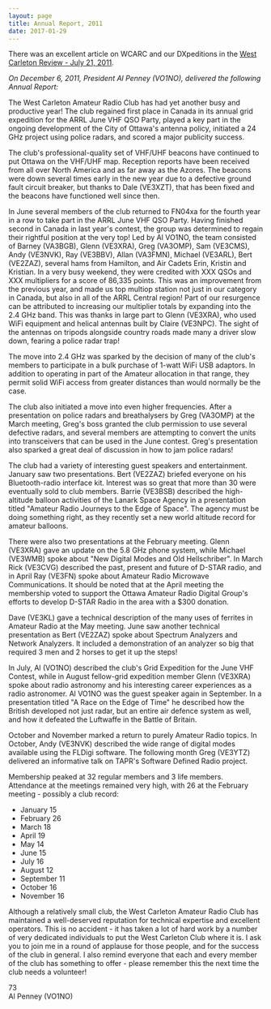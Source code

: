 ```yaml
---
layout: page
title: Annual Report, 2011
date: 2017-01-29
---
```


There was an excellent article on WCARC and our DXpeditions in the [West Carleton Review - July 21, 2011](news/press1.html).

*On December 6, 2011, President Al Penney (VO1NO), delivered the following Annual Report:*

The West Carleton Amateur Radio Club has had yet another busy and productive year!  The club regained first place in Canada in its annual grid expedition for the
ARRL June VHF QSO Party, played a key part in the ongoing development of the City of Ottawa's antenna policy, initiated a 24 GHz project using police radars, and scored a
major publicity success.

The club's professional-quality set of VHF/UHF beacons have continued to put Ottawa on the VHF/UHF map.  Reception reports have been received from all over North
America and as far away as the Azores.  The beacons were down several times early in the new year due to a defective ground fault circuit breaker, but thanks to Dale (VE3XZT),
that has been fixed and the beacons have functioned well since then.

In June several members of the club returned to FN04xa for the fourth year in a row to take part in the ARRL June VHF QSO Party.  Having finished second in Canada
in last year's contest, the group was determined to regain their rightful position at the very top!  Led by Al VO1NO, the team consisted of Barney (VA3BGB), Glenn (VE3XRA), Greg
(VA3OMP), Sam (VE3CMS), Andy (VE3NVK), Ray (VE3BBV), Allan (VA3FMN), Michael (VE3ARL), Bert (VE2ZAZ), several hams from Hamilton, and Air Cadets Erin, Kristin and Kristian.  In a very busy
weekend, they were credited with XXX QSOs and XXX multipliers for a score of 86,335 points.  This was an improvement from the previous year, and made us top multiop station
not just in our category in Canada, but also in all of the ARRL Central region!  Part of our resurgence can be attributed to increasing our multiplier totals by expanding into
the 2.4 GHz band.  This was thanks in large part to Glenn (VE3XRA), who used WiFi equipment and helical antennas built by Claire (VE3NPC).  The sight of the antennas on tripods
alongside country roads made many a driver slow down, fearing a police radar trap!

The move into 2.4 GHz was sparked by the decision of many of the club's members to participate in a bulk purchase of 1-watt WiFi USB adaptors.  In addition to operating
in part of the Amateur allocation in that range, they permit solid WiFi access from greater distances than would normally be the case.

The club also initiated a move into even higher frequencies.  After a presentation on police radars and breathalysers by Greg (VA3OMP) at the March meeting, Greg's
boss granted the club permission to use several defective radars, and several members are attempting to convert the units into transceivers that can be used in the June
contest.  Greg's presentation also sparked a great deal of discussion in how to jam police radars!

The club had a variety of interesting guest speakers and entertainment.  January saw two presentations.  Bert (VE2ZAZ) briefed everyone on his Bluetooth-radio
interface kit.  Interest was so great that more than 30 were eventually sold to club members.  Barrie (VE3BSB) described the high-altitude balloon activities of the Lanark
Space Agency in a presentation titled "Amateur Radio Journeys to the Edge of Space".  The agency must be doing something right, as they recently set a new world altitude
record for amateur balloons.

There were also two presentations at the February meeting.  Glenn (VE3XRA) gave an update on the 5.8 GHz phone system, while Michael (VE3WMB) spoke about
"New Digital Modes and Old Hellschriber".  In March Rick (VE3CVG) described the past, present and future of D-STAR radio, and in April Ray (VE3FN) spoke about Amateur
Radio Microwave Communications.  It should be noted that at the April meeting the membership voted to support the Ottawa Amateur Radio Digital Group's efforts to develop
D-STAR Radio in the area with a $300 donation.

Dave (VE3KL) gave a technical description of the many uses of ferrites in Amateur Radio at the May meeting.  June saw another technical presentation as Bert (VE2ZAZ)
spoke about Spectrum Analyzers and Network Analyzers.  It included a demonstration of an analyzer so big that required 3 men and 2 horses to get it up the steps!

In July, Al (VO1NO) described the club's Grid Expedition for the June VHF Contest, while in August fellow-grid expedition member Glenn (VE3XRA) spoke about
radio astronomy and his interesting career experiences as a radio astronomer.  Al VO1NO was the guest speaker again in September.  In a presentation titled "A Race on the
Edge of Time" he described how the British developed not just radar, but an entire air defence system as well, and how it defeated the Luftwaffe in the Battle of Britain.

October and November marked a return to purely Amateur Radio topics.  In October, Andy (VE3NVK) described the wide range of digital modes available using the FLDigi
software.  The following month Greg (VE3YTZ) delivered an informative talk on TAPR's Software Defined Radio project.

Membership peaked at 32 regular members and 3 life members.  Attendance at the meetings remained very high, with 26 at the February meeting - possibly a club record:

* January	15
* February	26
* March	18
* April	19
* May		14
* June	15
* July	16
* August	12
* September	11
* October	16
* November	16

Although a relatively small club, the West Carleton Amateur Radio Club has maintained a well-deserved reputation for technical expertise and excellent operators.  This is no accident - it has taken a lot of hard work by a number of very dedicated individuals to put the West Carleton Club where it is.  I ask you to join me in a round of applause for those people, and for the success of the club in general.  I also remind everyone that each and every member of the club has something to offer - please remember this the next time the club needs a volunteer!

73  
Al Penney (VO1NO)
